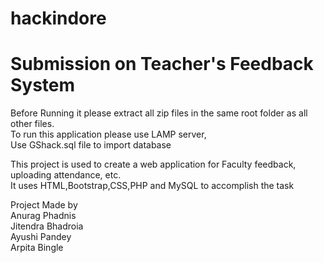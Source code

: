 # hackindore

# Submission on Teacher's Feedback System

Before Running it please extract all zip files in the same root folder as all other files.<br/>
To run this application please use LAMP server,<br/>
Use GShack.sql file to import database

This project is used to create a web application for Faculty feedback, uploading attendance, etc.<br/>
It uses HTML,Bootstrap,CSS,PHP and MySQL to accomplish the task<br/>

Project Made by<br/>
Anurag Phadnis<br/>
Jitendra Bhadroia<br/>
Ayushi Pandey<br/>
Arpita Bingle<br/>
